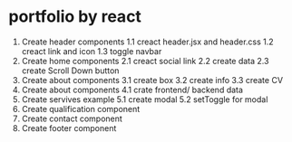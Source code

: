 # portfolio by react

1. Create header components
   1.1 creact header.jsx and header.css
   1.2 creact link and icon
   1.3 toggle navbar
2. Create home components
   2.1 creact social link
   2.2 create data
   2.3 create Scroll Down button
3. Create about components
   3.1 create box
   3.2 create info
   3.3 create CV
4. Create about components
   4.1 crate frontend/ backend data
5. Create servives example
   5.1 create modal
   5.2 setToggle for modal
6. Create qualification component
7. Create contact component
8. Create footer component
